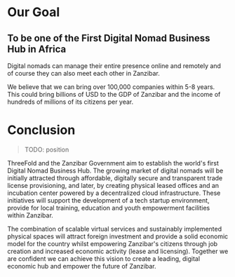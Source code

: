 # Our Goal



## To be one of the First Digital Nomad Business Hub in Africa

Digital nomads can manage their entire presence online and remotely and of course they can also meet each other in Zanzibar.

We believe that we can bring over 100,000 companies within 5-8 years. This could bring billions of USD to the GDP of Zanzibar and the income of hundreds of millions of its citizens per year. 



# Conclusion

> TODO: position


ThreeFold and the Zanzibar Government aim to establish the world's first Digital Nomad Business Hub. The growing market of digital nomads will be initially attracted through affordable, digitally secure and transparent trade license provisioning, and later, by creating physical leased offices and an incubation center powered by a decentralized cloud infrastructure. These initiatives will support the development of a tech startup environment, provide for local training, education and youth empowerment facilities within Zanzibar. 

The combination of scalable virtual services and sustainably implemented physical spaces will attract foreign investment and provide a solid economic model for the country whilst empowering Zanzibar's citizens through job creation and increased economic activity (lease and licensing). Together we are confident we can achieve this vision to create a leading, digital economic hub and empower the future of Zanzibar. 

 